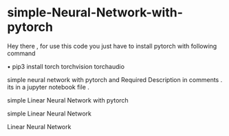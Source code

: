# simple-Neural-Network-with-pytorch

Hey there , for use this code you just have to install pytorch with following command

•	pip3 install torch torchvision torchaudio



simple neural network with pytorch and Required Description in comments . its in a jupyter notebook file .

simple Linear Neural Network with pytorch

simple Linear Neural Network

Linear Neural Network

